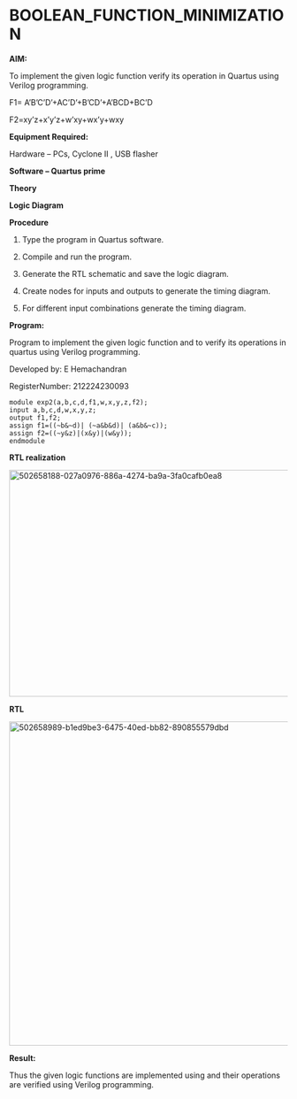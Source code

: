 # BOOLEAN_FUNCTION_MINIMIZATION

**AIM:**

To implement the given logic function verify its operation in Quartus using Verilog programming.

F1= A’B’C’D’+AC’D’+B’CD’+A’BCD+BC’D 

F2=xy’z+x’y’z+w’xy+wx’y+wxy

**Equipment Required:**

Hardware – PCs, Cyclone II , USB flasher

**Software – Quartus prime**

**Theory**

**Logic Diagram**

**Procedure**

1.	Type the program in Quartus software.

2.	Compile and run the program.

3.	Generate the RTL schematic and save the logic diagram.

4.	Create nodes for inputs and outputs to generate the timing diagram.

5.	For different input combinations generate the timing diagram.


**Program:**

Program to implement the given logic function and to verify its operations in quartus using Verilog programming. 

Developed by: E Hemachandran

RegisterNumber: 212224230093
```
module exp2(a,b,c,d,f1,w,x,y,z,f2);
input a,b,c,d,w,x,y,z;
output f1,f2;
assign f1=((~b&~d)| (~a&b&d)| (a&b&~c));
assign f2=((~y&z)|(x&y)|(w&y));
endmodule 
```

**RTL realization**

<img width="512" height="410" alt="502658188-027a0976-886a-4274-ba9a-3fa0cafb0ea8" src="https://github.com/user-attachments/assets/29ed48cf-ef5e-4677-8acd-06af173470ab" />

**RTL**

<img width="1005" height="586" alt="502658989-b1ed9be3-6475-40ed-bb82-890855579dbd" src="https://github.com/user-attachments/assets/ac757499-ce32-4384-a14b-5c19a8a7de18" />

**Result:**

Thus the given logic functions are implemented using and their operations are verified using Verilog programming.

